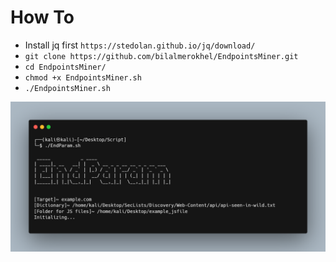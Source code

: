 # How To
- Install jq first `https://stedolan.github.io/jq/download/`
- `git clone https://github.com/bilalmerokhel/EndpointsMiner.git`
- `cd EndpointsMiner/`
- `chmod +x EndpointsMiner.sh`
- `./EndpointsMiner.sh`


![How To](https://raw.githubusercontent.com/bilalmerokhel/EndpointsMiner/main/IMG.png)
